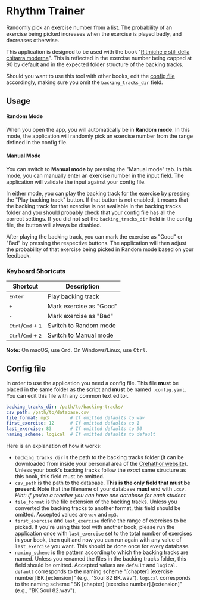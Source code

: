 # Rhythm Trainer

Randomly pick an exercise number from a list. The probability of an exercise being picked increases when the exercise is played badly, and decreases otherwise.

This application is designed to be used with the book "[Ritmiche e stili della chitarra moderna](https://www.crehathor.com/web/ita/store-prodotto.asp?IDprd=637K22098)". This is reflected in the exercise number being capped at 90 by default and in the expected folder structure of the backing tracks.

Should you want to use this tool with other books, edit the [config file](#config-file) accordingly, making sure you omit the `backing_tracks_dir` field.

## Usage

#### Random Mode

When you open the app, you will automatically be in **Random mode**. In this mode, the application will randomly pick an exercise number from the range defined in the config file.

#### Manual Mode

You can switch to **Manual mode** by pressing the "Manual mode" tab. In this mode, you can manually enter an exercise number in the input field. The application will validate the input against your config file.

In either mode, you can play the backing track for the exercise by pressing the "Play backing track" button. If that button is not enabled, it means that the backing track for that exercise is not available in the backing tracks folder and you should probably check that your config file has all the correct settings. If you did not set the `backing_tracks_dir` field in the config file, the button will always be disabled.

After playing the backing track, you can mark the exercise as "Good" or "Bad" by pressing the respective buttons. The application will then adjust the probability of that exercise being picked in Random mode based on your feedback.

### Keyboard Shortcuts

| Shortcut                                      | Description             |
|-----------------------------------------------|-------------------------|
| <kbd>Enter</kbd>                              | Play backing track      |
| <kbd>+</kbd>                                  | Mark exercise as "Good" |
| <kbd>-</kbd>                                  | Mark exercise as "Bad"  |
| <kbd>Ctrl</kbd>/<kbd>Cmd</kbd> + <kbd>1</kbd> | Switch to Random mode   |
| <kbd>Ctrl</kbd>/<kbd>Cmd</kbd> + <kbd>2</kbd> | Switch to Manual mode   |

**Note:** On macOS, use <kbd>Cmd</kbd>. On Windows/Linux, use <kbd>Ctrl</kbd>.

## Config file

In order to use the application you need a config file. This file **must** be placed in the same folder as the script and **must** be named `.config.yaml`. You can edit this file with any common text editor.

``` yaml
backing_tracks_dir: /path/to/backing-tracks/
csv_path: /path/to/database.csv
file_format: mp3        # If omitted defaults to wav
first_exercise: 12      # If omitted defaults to 1
last_exercise: 83       # If omitted defaults to 90
naming_scheme: logical  # If omitted defaults to default
```

Here is an explanation of how it works:

* `backing_tracks_dir` is the path to the backing tracks folder (it can be downloaded from inside your personal area of the [Crehathor website](https://www.crehathor.com/web/ita/store-prodotto.asp?IDprd=A594290LQ)). Unless your book's backing tracks follow the *exact* same structure as this book, this field must be omitted.
* `csv_path` is the path to the database. **This is the only field that must be present**. Note that the filename of your database **must** end with `.csv`. *Hint: if you're a teacher you can have one database for each student.*
* `file_format` is the file extension of the backing tracks. Unless you converted the backing tracks to another format, this field should be omitted. Accepted values are `wav` and `mp3`.
* `first_exercise` and `last_exercise` define the range of exercises to be picked. If you're using this tool with another book, please run the application once with `last_exercise` set to the total number of exercises in your book, then quit and now you can run again with any value of `last_exercise` you want. This should be done once for every database.
* `naming_scheme` is the pattern according to which the backing tracks are named. Unless you renamed the files in the backing tracks folder, this field should be omitted. Accepted values are `default` and `logical`. `default` corresponds to the naming scheme "[chapter] [exercise number] BK.[extension]" (e.g., "Soul 82 BK.wav"). `logical` corresponds to the naming scheme "BK [chapter] [exercise number].[extension]" (e.g., "BK Soul 82.wav").
